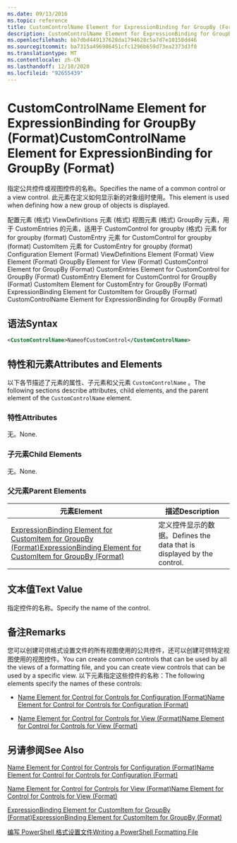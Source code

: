 ```yaml
---
ms.date: 09/13/2016
ms.topic: reference
title: CustomControlName Element for ExpressionBinding for GroupBy (Format)
description: CustomControlName Element for ExpressionBinding for GroupBy (Format)
ms.openlocfilehash: bb7dbd449137628da1794628c5a7d7e10158dd46
ms.sourcegitcommit: ba7315a496986451cfc1296b659d73ea2373d3f0
ms.translationtype: MT
ms.contentlocale: zh-CN
ms.lasthandoff: 12/10/2020
ms.locfileid: "92655439"
---
```

# <a name="customcontrolname-element-for-expressionbinding-for-groupby-format"></a><span data-ttu-id="2172f-103">CustomControlName Element for ExpressionBinding for GroupBy (Format)</span><span class="sxs-lookup"><span data-stu-id="2172f-103">CustomControlName Element for ExpressionBinding for GroupBy (Format)</span></span>

<span data-ttu-id="2172f-104">指定公共控件或视图控件的名称。</span><span class="sxs-lookup"><span data-stu-id="2172f-104">Specifies the name of a common control or a view control.</span></span> <span data-ttu-id="2172f-105">此元素在定义如何显示新的对象组时使用。</span><span class="sxs-lookup"><span data-stu-id="2172f-105">This element is used when defining how a new group of objects is displayed.</span></span>

<span data-ttu-id="2172f-106">配置元素 (格式) ViewDefinitions 元素 (格式) 视图元素 (格式) GroupBy 元素，用于 CustomEntries 的元素，适用于 CustomControl for groupby (格式) 元素 for for groupby (format) CustomEntry 元素 for CustomControl for groupby (format) CustomItem 元素 for CustomEntry for groupby (format) </span><span class="sxs-lookup"><span data-stu-id="2172f-106">Configuration Element (Format) ViewDefinitions Element (Format) View Element (Format) GroupBy Element for View (Format) CustomControl Element for GroupBy (Format) CustomEntries Element for CustomControl for GroupBy (Format) CustomEntry Element for CustomControl for GroupBy (Format) CustomItem Element for CustomEntry for GroupBy (Format) ExpressionBinding Element for CustomItem for GroupBy (Format) CustomControlName Element for ExpressionBinding for GroupBy (Format)</span></span>

## <a name="syntax"></a><span data-ttu-id="2172f-107">语法</span><span class="sxs-lookup"><span data-stu-id="2172f-107">Syntax</span></span>

```xml
<CustomControlName>NameofCustomControl</CustomControlName>
```

## <a name="attributes-and-elements"></a><span data-ttu-id="2172f-108">特性和元素</span><span class="sxs-lookup"><span data-stu-id="2172f-108">Attributes and Elements</span></span>

<span data-ttu-id="2172f-109">以下各节描述了元素的属性、子元素和父元素 `CustomControlName` 。</span><span class="sxs-lookup"><span data-stu-id="2172f-109">The following sections describe attributes, child elements, and the parent element of the `CustomControlName` element.</span></span>

### <a name="attributes"></a><span data-ttu-id="2172f-110">特性</span><span class="sxs-lookup"><span data-stu-id="2172f-110">Attributes</span></span>

<span data-ttu-id="2172f-111">无。</span><span class="sxs-lookup"><span data-stu-id="2172f-111">None.</span></span>

### <a name="child-elements"></a><span data-ttu-id="2172f-112">子元素</span><span class="sxs-lookup"><span data-stu-id="2172f-112">Child Elements</span></span>

<span data-ttu-id="2172f-113">无。</span><span class="sxs-lookup"><span data-stu-id="2172f-113">None.</span></span>

### <a name="parent-elements"></a><span data-ttu-id="2172f-114">父元素</span><span class="sxs-lookup"><span data-stu-id="2172f-114">Parent Elements</span></span>

|<span data-ttu-id="2172f-115">元素</span><span class="sxs-lookup"><span data-stu-id="2172f-115">Element</span></span>|<span data-ttu-id="2172f-116">描述</span><span class="sxs-lookup"><span data-stu-id="2172f-116">Description</span></span>|
|-------------|-----------------|
|[<span data-ttu-id="2172f-117">ExpressionBinding Element for CustomItem for GroupBy (Format)</span><span class="sxs-lookup"><span data-stu-id="2172f-117">ExpressionBinding Element for CustomItem for GroupBy (Format)</span></span>](./expressionbinding-element-for-customitem-for-groupby-format.md)|<span data-ttu-id="2172f-118">定义控件显示的数据。</span><span class="sxs-lookup"><span data-stu-id="2172f-118">Defines the data that is displayed by the control.</span></span>|

## <a name="text-value"></a><span data-ttu-id="2172f-119">文本值</span><span class="sxs-lookup"><span data-stu-id="2172f-119">Text Value</span></span>

<span data-ttu-id="2172f-120">指定控件的名称。</span><span class="sxs-lookup"><span data-stu-id="2172f-120">Specify the name of the control.</span></span>

## <a name="remarks"></a><span data-ttu-id="2172f-121">备注</span><span class="sxs-lookup"><span data-stu-id="2172f-121">Remarks</span></span>

<span data-ttu-id="2172f-122">您可以创建可供格式设置文件的所有视图使用的公共控件，还可以创建可供特定视图使用的视图控件。</span><span class="sxs-lookup"><span data-stu-id="2172f-122">You can create common controls that can be used by all the views of a formatting file, and you can create view controls that can be used by a specific view.</span></span> <span data-ttu-id="2172f-123">以下元素指定这些控件的名称：</span><span class="sxs-lookup"><span data-stu-id="2172f-123">The following elements specify the names of these controls:</span></span>

- [<span data-ttu-id="2172f-124">Name Element for Control for Controls for Configuration (Format)</span><span class="sxs-lookup"><span data-stu-id="2172f-124">Name Element for Control for Controls for Configuration (Format)</span></span>](./name-element-for-control-for-controls-for-configuration-format.md)

- [<span data-ttu-id="2172f-125">Name Element for Control for Controls for View (Format)</span><span class="sxs-lookup"><span data-stu-id="2172f-125">Name Element for Control for Controls for View (Format)</span></span>](./name-element-for-control-for-controls-for-view-format.md)

## <a name="see-also"></a><span data-ttu-id="2172f-126">另请参阅</span><span class="sxs-lookup"><span data-stu-id="2172f-126">See Also</span></span>

[<span data-ttu-id="2172f-127">Name Element for Control for Controls for Configuration (Format)</span><span class="sxs-lookup"><span data-stu-id="2172f-127">Name Element for Control for Controls for Configuration (Format)</span></span>](./name-element-for-control-for-controls-for-configuration-format.md)

[<span data-ttu-id="2172f-128">Name Element for Control for Controls for View (Format)</span><span class="sxs-lookup"><span data-stu-id="2172f-128">Name Element for Control for Controls for View (Format)</span></span>](./name-element-for-control-for-controls-for-view-format.md)

[<span data-ttu-id="2172f-129">ExpressionBinding Element for CustomItem for GroupBy (Format)</span><span class="sxs-lookup"><span data-stu-id="2172f-129">ExpressionBinding Element for CustomItem for GroupBy (Format)</span></span>](./expressionbinding-element-for-customitem-for-groupby-format.md)

[<span data-ttu-id="2172f-130">编写 PowerShell 格式设置文件</span><span class="sxs-lookup"><span data-stu-id="2172f-130">Writing a PowerShell Formatting File</span></span>](./writing-a-powershell-formatting-file.md)
